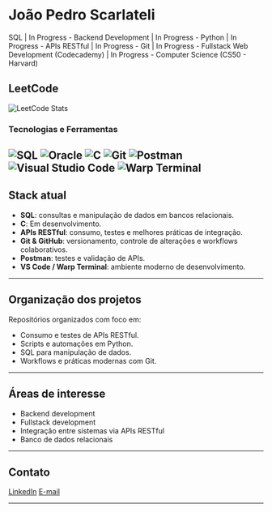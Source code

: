 # João Pedro Scarlateli

SQL | In Progress - Backend Development | In Progress - Python | In Progress - APIs RESTful | In Progress - Git | In Progress - Fullstack Web Development (Codecademy) | In Progress - Computer Science (CS50 - Harvard)

## LeetCode

![LeetCode Stats](https://leetcard.jacoblin.cool/Scarlateli?ext=heatmap&theme=dark)


### Tecnologias  e Ferramentas

![SQL](https://img.shields.io/badge/SQL-336791?style=for-the-badge&logo=postgresql&logoColor=white)
![Oracle](https://img.shields.io/badge/Oracle-F80000?style=for-the-badge&logo=oracle&logoColor=white)
![C](https://img.shields.io/badge/C-00599C?style=for-the-badge&logo=c&logoColor=white)
![Git](https://img.shields.io/badge/Git-F05032?style=for-the-badge&logo=git&logoColor=white)
![Postman](https://img.shields.io/badge/Postman-FF6C37?style=for-the-badge&logo=postman&logoColor=white)
![Visual Studio Code](https://img.shields.io/badge/VS%20Code-007ACC?style=for-the-badge&logo=visual-studio-code&logoColor=white)
![Warp Terminal](https://img.shields.io/badge/Terminal-Warp-4D4D4D?style=for-the-badge&logo=gnu-bash&logoColor=white)
---

## Stack atual

- **SQL**: consultas e manipulação de dados em bancos relacionais.
- **C**: Em desenvolvimento.
- **APIs RESTful**: consumo, testes e melhores práticas de integração.
- **Git & GitHub**: versionamento, controle de alterações e workflows colaborativos.
- **Postman**: testes e validação de APIs.
- **VS Code / Warp Terminal**: ambiente moderno de desenvolvimento.

---

## Organização dos projetos

Repositórios organizados com foco em:
- Consumo e testes de APIs RESTful.
- Scripts e automações em Python.
- SQL para manipulação de dados.
- Workflows e práticas modernas com Git.

---

## Áreas de interesse

- Backend development
- Fullstack development
- Integração entre sistemas via APIs RESTful
- Banco de dados relacionais

---

## Contato

[LinkedIn](https://www.linkedin.com/in/joão-pedro-scarlateli-rebello-986976156)
[E-mail](mailto:jprebello10@gmail.com)

---


